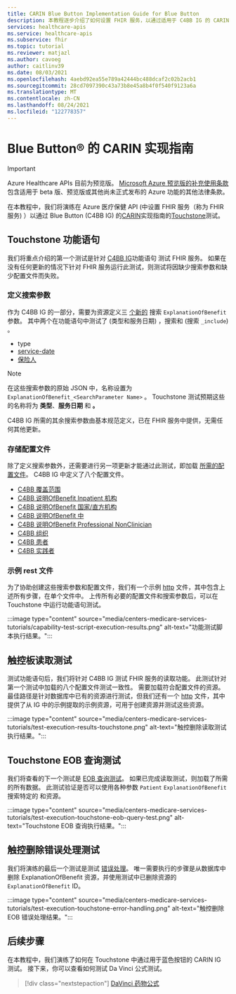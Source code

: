 ```yaml
---
title: CARIN Blue Button Implementation Guide for Blue Button
description: 本教程逐步介绍了如何设置 FHIR 服务，以通过适用于 C4BB IG 的 CARIN 实现指南的 Touchstone (C4BB IG) 。
services: healthcare-apis
ms.service: healthcare-apis
ms.subservice: fhir
ms.topic: tutorial
ms.reviewer: matjazl
ms.author: cavoeg
author: caitlinv39
ms.date: 08/03/2021
ms.openlocfilehash: 4aebd92ea55e789a42444bc488dcaf2c02b2acb1
ms.sourcegitcommit: 28cd7097390c43a73b8e45a8b4f0f540f9123a6a
ms.translationtype: MT
ms.contentlocale: zh-CN
ms.lasthandoff: 08/24/2021
ms.locfileid: "122778357"
---
```

# <a name="carin-implementation-guide-for-blue-button174"></a>Blue Button&#174; 的 CARIN 实现指南

> [!IMPORTANT]
> Azure Healthcare APIs 目前为预览版。 [Microsoft Azure 预览版的补充使用条款](https://azure.microsoft.com/support/legal/preview-supplemental-terms/)包含适用于 beta 版、预览版或其他尚未正式发布的 Azure 功能的其他法律条款。

在本教程中，我们将演练在 Azure 医疗保健 API (中设置 FHIR 服务（称为 FHIR 服务) ）以通过 Blue Button (C4BB IG) 的[CARIN](https://build.fhir.org/ig/HL7/carin-bb/index.html)实现指南的[Touchstone](https://touchstone.aegis.net/touchstone/)测试。

## <a name="touchstone-capability-statement"></a>Touchstone 功能语句

我们将重点介绍的第一个测试是针对 [C4BB IG](https://touchstone.aegis.net/touchstone/testdefinitions?selectedTestGrp=/FHIRSandbox/CARIN/CARIN-4-BlueButton/00-Capability&activeOnly=false&contentEntry=TEST_SCRIPTS)功能语句 测试 FHIR 服务。 如果在没有任何更新的情况下针对 FHIR 服务运行此测试，则测试将因缺少搜索参数和缺少配置文件而失败。 

### <a name="define-search-parameters"></a>定义搜索参数

作为 C4BB IG 的一部分，需要为资源定义三 [个新的](how-to-do-custom-search.md) 搜索 `ExplanationOfBenefit` 参数。 其中两个在功能语句中测试了 (类型和服务日期) ，搜索和 (搜索 `_include`) 。  

* type
* [service-date](https://build.fhir.org/ig/HL7/carin-bb/SearchParameter-explanationofbenefit-service-date.json)
* [保险人](https://build.fhir.org/ig/HL7/carin-bb/SearchParameter-explanationofbenefit-insurer.json)

> [!NOTE]
> 在这些搜索参数的原始 JSON 中，名称设置为 `ExplanationOfBenefit_<SearchParameter Name>` 。 Touchstone 测试预期这些 的名称将为 **类型**、**服务日期** 和 **。**  
 
C4BB IG 所需的其余搜索参数由基本规范定义，已在 FHIR 服务中提供，无需任何其他更新。
 
### <a name="store-profiles"></a>存储配置文件

除了定义搜索参数外，还需要进行另一项更新才能通过此测试，即加载 [所需的配置文件](validation-against-profiles.md)。 C4BB IG 中定义了八个配置文件。 

* [C4BB 覆盖范围](https://build.fhir.org/ig/HL7/carin-bb/StructureDefinition-C4BB-Coverage.html) 
* [C4BB 说明OfBenefit Inpatient 机构](https://build.fhir.org/ig/HL7/carin-bb/StructureDefinition-C4BB-ExplanationOfBenefit-Inpatient-Institutional.html) 
* [C4BB 说明OfBenefit 国家/直方机构](https://build.fhir.org/ig/HL7/carin-bb/StructureDefinition-C4BB-ExplanationOfBenefit-Outpatient-Institutional.html) 
* [C4BB 说明OfBenefit 中](https://build.fhir.org/ig/HL7/carin-bb/StructureDefinition-C4BB-ExplanationOfBenefit-Pharmacy.html) 
* [C4BB 说明OfBenefit Professional NonClinician](https://build.fhir.org/ig/HL7/carin-bb/StructureDefinition-C4BB-ExplanationOfBenefit-Professional-NonClinician.html) 
* [C4BB 组织](https://build.fhir.org/ig/HL7/carin-bb/StructureDefinition-C4BB-Organization.html) 
* [C4BB 患者](https://build.fhir.org/ig/HL7/carin-bb/StructureDefinition-C4BB-Patient.html) 
* [C4BB 实践者](https://build.fhir.org/ig/HL7/carin-bb/StructureDefinition-C4BB-Practitioner.html) 

### <a name="sample-rest-file"></a>示例 rest 文件

为了协助创建这些搜索参数和配置文件，我们有一个示例 [http](https://github.com/microsoft/fhir-server/blob/main/docs/rest/C4BB/C4BB.http) 文件，其中包含上述所有步骤，在单个文件中。 上传所有必要的配置文件和搜索参数后，可以在 Touchstone 中运行功能语句测试。

:::image type="content" source="media/centers-medicare-services-tutorials/capability-test-script-execution-results.png" alt-text="功能测试脚本执行结果。":::

## <a name="touchstone-read-test"></a>触控板读取测试

测试功能语句后，我们将针对 C4BB [](https://touchstone.aegis.net/touchstone/testdefinitions?selectedTestGrp=/FHIRSandbox/CARIN/CARIN-4-BlueButton/01-Read&activeOnly=false&contentEntry=TEST_SCRIPTS) IG 测试 FHIR 服务的读取功能。 此测试针对第一个测试中加载的八个配置文件测试一致性。 需要加载符合配置文件的资源。 最佳路径是针对数据库中已有的资源进行测试，但我们还有一个 [http](https://github.com/microsoft/fhir-server/blob/main/docs/rest/C4BB/C4BB_Sample_Resources.http) 文件，其中提供了从 IG 中的示例提取的示例资源，可用于创建资源并测试这些资源。

:::image type="content" source="media/centers-medicare-services-tutorials/test-execution-results-touchstone.png" alt-text="触控删除读取测试执行结果。":::

## <a name="touchstone-eob-query-test"></a>Touchstone EOB 查询测试

我们将查看的下一个测试是 [EOB 查询测试](https://touchstone.aegis.net/touchstone/testdefinitions?selectedTestGrp=/FHIRSandbox/CARIN/CARIN-4-BlueButton/02-EOBQuery&activeOnly=false&contentEntry=TEST_SCRIPTS)。 如果已完成读取测试，则加载了所需的所有数据。 此测试验证是否可以使用各种参数 `Patient` `ExplanationOfBenefit` 搜索特定的 和资源。

:::image type="content" source="media/centers-medicare-services-tutorials/test-execution-touchstone-eob-query-test.png" alt-text="Touchstone EOB 查询执行结果。":::

## <a name="touchstone-error-handling-test"></a>触控删除错误处理测试

我们将演练的最后一个测试是测试 [错误处理](https://touchstone.aegis.net/touchstone/testdefinitions?selectedTestGrp=/FHIRSandbox/CARIN/CARIN-4-BlueButton/99-ErrorHandling&activeOnly=false&contentEntry=TEST_SCRIPTS)。 唯一需要执行的步骤是从数据库中删除 ExplanationOfBenefit 资源，并使用测试中已删除资源的 `ExplanationOfBenefit` ID。

:::image type="content" source="media/centers-medicare-services-tutorials/test-execution-touchstone-error-handling.png" alt-text="触控删除 EOB 错误处理结果。":::


## <a name="next-steps"></a>后续步骤

在本教程中，我们演练了如何在 Touchstone 中通过用于蓝色按钮的 CARIN IG 测试。 接下来，你可以查看如何测试 Da Vinci 公式测试。

>[!div class="nextstepaction"]
>[DaVinci 药物公式](davinci-drug-formulary-tutorial.md)       
 
